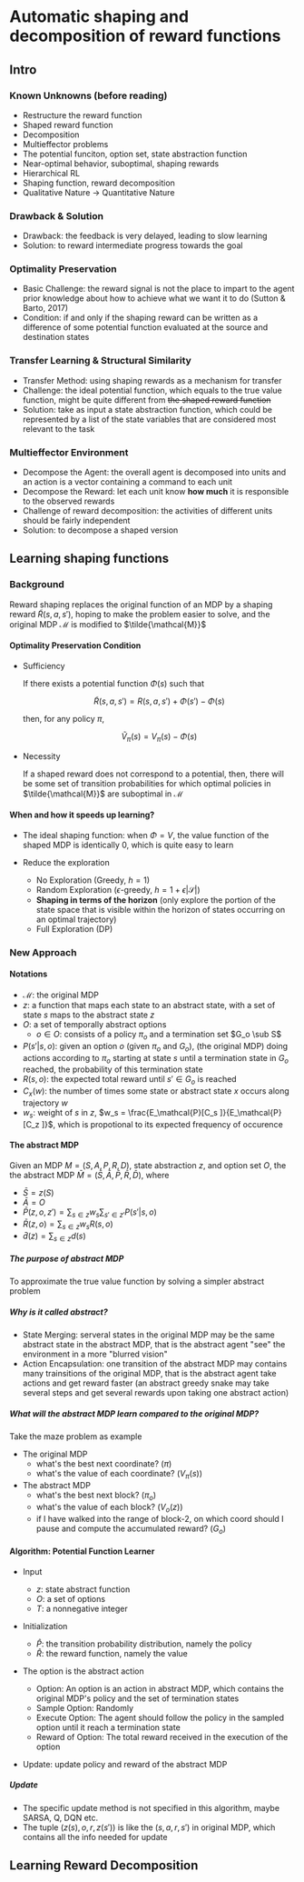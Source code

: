 # Automatic shaping and decomposition of reward functions

## Intro

### Known Unknowns (before reading)

- Restructure the reward function
- Shaped reward function
- Decomposition
- Multieffector problems
- The potential funciton, option set, state abstraction function
- Near-optimal behavior, suboptimal, shaping rewards
- Hierarchical RL
- Shaping function, reward decomposition
- Qualitative Nature $\rightarrow$ Quantitative Nature

### Drawback & Solution

- Drawback: the feedback is very delayed, leading to slow learning
- Solution: to reward intermediate progress towards the goal

### Optimality Preservation

- Basic Challenge: the reward signal is not the place to impart to the agent prior knowledge about how to achieve what we want it to do (Sutton & Barto, 2017)
- Condition: if and only if the shaping reward can be written as a difference of some potential function evaluated at the source and destination states

### Transfer Learning & Structural Similarity

- Transfer Method: using shaping rewards as a mechanism for transfer
- Challenge: the ideal potential function, which equals to the true value function, might be quite different from ~~the shaped reward function~~
- Solution: take as input a state abstraction function, which could be represented by a list of the state variables that are considered most relevant to the task

### Multieffector Environment

- Decompose the Agent: the overall agent is decomposed into units and an action is a vector containing a command to each unit
- Decompose the Reward: let each unit know **how much** it is responsible to the observed rewards
- Challenge of reward decomposition: the activities of different units should be fairly independent
- Solution: to decompose a shaped version

## Learning shaping functions

### Background

Reward shaping replaces the original function of an MDP by a shaping reward $\tilde{R}(s,a,s')$, hoping to make the problem easier to solve, and the original MDP $\mathcal{M}$ is modified to $\tilde{\mathcal{M}}$

#### Optimality Preservation Condition

- Sufficiency

  If there exists a potential function $\Phi(s)$ such that

  $$
  \tilde{R}(s,a,s') = R(s,a,s') + \Phi(s') - \Phi(s)
  $$

  then, for any policy $\pi$,

  $$
  \tilde{V}_\pi(s) = V_\pi(s) - \Phi(s)
  $$

- Necessity
  
  If a shaped reward does not correspond to a potential, then, there will be some set of transition probabilities for which optimal policies in $\tilde{\mathcal{M}}$ are suboptimal in $\mathcal{M}$

#### When and how it speeds up learning?

- The ideal shaping function: when $\Phi = V$, the value function of the shaped MDP is identically 0, which is quite easy to learn

- Reduce the exploration

  - No Exploration (Greedy, $h=1$)
  - Random Exploration ($\epsilon$-greedy, $h=1+\epsilon|\mathcal{S}|$)
  - **Shaping in terms of the horizon** (only explore the portion of the state space that is visible within the horizon of states occurring on an optimal trajectory)
  - Full Exploration (DP)

### New Approach

#### Notations

- $\mathcal{M}$: the original MDP
- $z$: a function that maps each state to an abstract state, with a set of state $s$ maps to the abstract state $z$
- $O$: a set of temporally abstract options
  - $o \in O$: consists of a policy $\pi_o$ and a termination set $G_o \sub S$
- $P(s'|s,o)$: given an option $o$ (given $\pi_o$ and $G_o$), (the original MDP) doing actions according to $\pi_o$ starting at state $s$ until a termination state in $G_o$ reached, the probability of this termination state
- $R(s, o)$: the expected total reward until $s' \in G_o$ is reached
- $C_x(w)$: the number of times some state or abstract state $x$ occurs along trajectory $w$
- $w_s$: weight of $s$ in $z$, $w_s = \frac{E_\mathcal{P}[C_s ]}{E_\mathcal{P}[C_z ]}$, which is propotional to its expected frequency of occurence

#### The abstract MDP

Given an MDP $M = (S, A, P, R, D)$, state abstraction $z$, and option set $O$, the the abstract MDP $\bar{M} = (\bar{S},\bar{A},\bar{P},\bar{R},\bar{D})$, where

- $\bar{S} = z(S)$
- $\bar{A} = O$
- $\bar{P}(z,o,z') = \sum_{s \in z}w_s\sum_{s' \in z'}P(s'|s,o)$
- $\bar{R}(z,o) = \sum_{s \in z}w_sR(s,o)$
- $\bar{d}(z) = \sum_{s \in z}d(s)$

##### The purpose of abstract MDP

To approximate the true value function by solving a simpler abstract problem

##### Why is it called abstract?

- State Merging: serveral states in the original MDP may be the same abstract state in the abstract MDP, that is the abstract agent "see" the environment in a more "blurred vision"
- Action Encapsulation: one transition of the abstract MDP may contains many trainsitions of the original MDP, that is the abstract agent take actions and get reward faster (an abstract greedy snake may take several steps and get several rewards upon taking one abstract action)

##### What will the abstract MDP learn compared to the original MDP?

Take the maze problem as example

- The original MDP
  - what's the best next coordinate? ($\pi$)
  - what's the value of each coordinate? ($V_\pi(s)$)
- The abstract MDP
  - what's the best next block? ($\pi_o$)
  - what's the value of each block? ($V_o(z)$)
  - if I have walked into the range of block-2, on which coord should I pause and compute the accumulated reward? ($G_o$)

#### Algorithm: Potential Function Learner

- Input
  - $z$: state abstract function
  - $O$: a set of options
  - $T$: a nonnegative integer

- Initialization
  - $\hat{P}$: the transition probability distribution, namely the policy
  - $\hat{R}$: the reward function, namely the value

- The option is the abstract action
  - Option: An option is an action in abstract MDP, which contains the original MDP's policy and the set of termination states
  - Sample Option: Randomly
  - Execute Option: The agent should follow the policy in the sampled option until it reach a termination state
  - Reward of Option: The total reward received in the execution of the option

- Update: update policy and reward of the abstract MDP

##### Update

- The specific update method is not specified in this algorithm, maybe SARSA, Q, DQN etc.
- The tuple $(z(s), o, r, z(s'))$ is like the $(s, a, r, s')$ in original MDP, which contains all the info needed for update

## Learning Reward Decomposition
